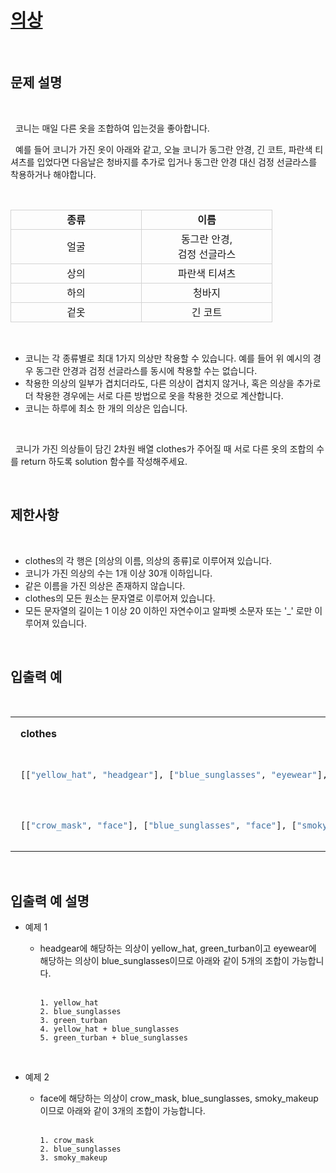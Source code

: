 # [의상](https://school.programmers.co.kr/learn/courses/30/lessons/42578)

<style>
  .example * {text-align: center;}
  .example td {width: 20vw; border: solid 1px lightgray}
  .output td {width: 30vw; padding: 1em}
</style>

<br />

## 문제 설명

<br />

&nbsp; 코니는 매일 다른 옷을 조합하여 입는것을 좋아합니다.

&nbsp; 예를 들어 코니가 가진 옷이 아래와 같고, 오늘 코니가 동그란 안경, 긴 코트, 파란색 티셔츠를 입었다면 다음날은 청바지를 추가로 입거나 동그란 안경 대신 검정 선글라스를 착용하거나 해야합니다.

<br />
<center>
<table class="example">
  <tr>
    <td><b>종류</b></td>
    <td><b>이름</b></td>
  </tr>
  <tr>
    <td>얼굴</td>
    <td>동그란 안경,<br />검정 선글라스</td>
  </tr>
  <tr>
    <td>상의</td>
    <td>파란색 티셔츠</td>
  </tr>
  <tr>
    <td>하의</td>
    <td>청바지</td>
  </tr>
  <tr>
    <td>겉옷</td>
    <td>긴 코트</td>
  </tr>
</table>
</center>
<br />

- 코니는 각 종류별로 최대 1가지 의상만 착용할 수 있습니다. 예를 들어 위 예시의 경우 동그란 안경과 검정 선글라스를 동시에 착용할 수는 없습니다.
- 착용한 의상의 일부가 겹치더라도, 다른 의상이 겹치지 않거나, 혹은 의상을 추가로 더 착용한 경우에는 서로 다른 방법으로 옷을 착용한 것으로 계산합니다.
- 코니는 하루에 최소 한 개의 의상은 입습니다.

<br />

&nbsp; 코니가 가진 의상들이 담긴 2차원 배열 clothes가 주어질 때 서로 다른 옷의 조합의 수를 return 하도록 solution 함수를 작성해주세요.

<br />

## 제한사항

<br />

- clothes의 각 행은 [의상의 이름, 의상의 종류]로 이루어져 있습니다.
- 코니가 가진 의상의 수는 1개 이상 30개 이하입니다.
- 같은 이름을 가진 의상은 존재하지 않습니다.
- clothes의 모든 원소는 문자열로 이루어져 있습니다.
- 모든 문자열의 길이는 1 이상 20 이하인 자연수이고 알파벳 소문자 또는 '\_' 로만 이루어져 있습니다.

<br />

## 입출력 예

<br />
<center>
<table class="output">
<tr>
  <td><b>clothes</b></td>
  <td><b>return</b></td>
</tr>
<tr>
  <td>

```bash
[["yellow_hat", "headgear"], ["blue_sunglasses", "eyewear"], ["green_turban", "headgear"]]
```

  </td>
  <td>

```bash
5
```

  </td>
</tr>
<tr>
  <td>

```bash
[["crow_mask", "face"], ["blue_sunglasses", "face"], ["smoky_makeup", "face"]]
```

  </td>
  <td>

```bash
3
```

  </td>
</tr>
</table>
</center>
<br />

## 입출력 예 설명

- 예제 1

  - headgear에 해당하는 의상이 yellow_hat, green_turban이고 eyewear에 해당하는 의상이 blue_sunglasses이므로 아래와 같이 5개의 조합이 가능합니다.<br /><br />

    ```
    1. yellow_hat
    2. blue_sunglasses
    3. green_turban
    4. yellow_hat + blue_sunglasses
    5. green_turban + blue_sunglasses
    ```

<br />

- 예제 2

  - face에 해당하는 의상이 crow_mask, blue_sunglasses, smoky_makeup이므로 아래와 같이 3개의 조합이 가능합니다.<br /><br />

    ```
    1. crow_mask
    2. blue_sunglasses
    3. smoky_makeup
    ```
